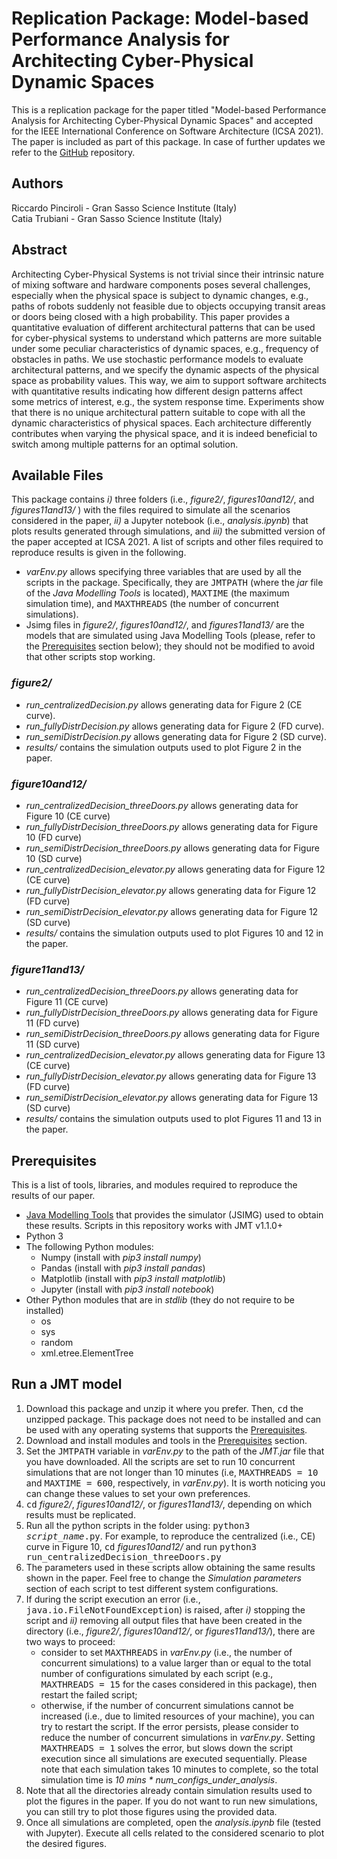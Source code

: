 # Replication Package: Model-based Performance Analysis for Architecting Cyber-Physical Dynamic Spaces


This is a replication package for the paper titled "Model-based Performance Analysis for Architecting Cyber-Physical Dynamic Spaces" and accepted for the IEEE International Conference on Software Architecture (ICSA 2021). The paper is included as part of this package. In case of further updates we refer to the [GitHub](https://github.com/rickypinci/CPS-architecture) repository.

## Authors
Riccardo Pinciroli - Gran Sasso Science Institute (Italy)<br/>
Catia Trubiani - Gran Sasso Science Institute (Italy)

## Abstract
Architecting Cyber-Physical Systems is not trivial since their intrinsic nature of mixing software and hardware components poses several challenges, especially when the physical space is subject to dynamic changes, e.g., paths of robots suddenly not feasible due to objects occupying transit areas or doors being closed with a high probability. This paper provides a quantitative evaluation of different architectural patterns that can be used for cyber-physical systems to understand which patterns are more suitable under some peculiar characteristics of dynamic spaces, e.g., frequency of obstacles in paths. We use stochastic performance models to evaluate architectural patterns, and we specify the dynamic aspects of the physical space as probability values. This way, we aim to support software architects with quantitative results indicating how different design patterns affect some metrics of interest, e.g., the system response time. Experiments show that there is no unique architectural pattern suitable to cope with all the dynamic characteristics of physical spaces. Each architecture differently contributes when varying the physical space, and it is indeed beneficial to switch among multiple patterns for an optimal solution. 

## Available Files
This package contains *i)* three folders (i.e., *figure2/*, *figures10and12/*, and *figures11and13/* ) with the files required to simulate all the scenarios considered in the paper, *ii)* a Jupyter notebook (i.e., *analysis.ipynb*) that plots results generated through simulations, and *iii)* the submitted version of the paper accepted at ICSA 2021.
A list of scripts and other files required to reproduce results is given in the following.
- *varEnv.py* allows specifying three variables that are used by all the scripts in the package. Specifically, they are <tt>JMTPATH</tt> (where the *jar* file of the *Java Modelling Tools* is located), <tt>MAXTIME</tt> (the maximum simulation time), and <tt>MAXTHREADS</tt> (the number of concurrent simulations).
- Jsimg files in *figure2/*, *figures10and12/*, and *figures11and13/* are the models that are simulated using Java Modelling Tools (please, refer to the [Prerequisites](#prerequisites) section below); they should not be modified to avoid that other scripts stop working.

### *figure2/*
- *run_centralizedDecision.py* allows generating data for Figure 2 (CE curve).
- *run_fullyDistrDecision.py* allows generating data for Figure 2 (FD curve).
- *run_semiDistrDecision.py* allows generating data for Figure 2 (SD curve).
- *results/* contains the simulation outputs used to plot Figure 2 in the paper.

### *figure10and12/*
- *run_centralizedDecision_threeDoors.py* allows generating data for Figure 10 (CE curve)
- *run_fullyDistrDecision_threeDoors.py* allows generating data for Figure 10 (FD curve)
- *run_semiDistrDecision_threeDoors.py* allows generating data for Figure 10 (SD curve)
- *run_centralizedDecision_elevator.py* allows generating data for Figure 12 (CE curve)
- *run_fullyDistrDecision_elevator.py* allows generating data for Figure 12 (FD curve)
- *run_semiDistrDecision_elevator.py* allows generating data for Figure 12 (SD curve)
- *results/* contains the simulation outputs used to plot Figures 10 and 12 in the paper.

### *figure11and13/*
- *run_centralizedDecision_threeDoors.py* allows generating data for Figure 11 (CE curve)
- *run_fullyDistrDecision_threeDoors.py* allows generating data for Figure 11 (FD curve)
- *run_semiDistrDecision_threeDoors.py* allows generating data for Figure 11 (SD curve)
- *run_centralizedDecision_elevator.py* allows generating data for Figure 13 (CE curve)
- *run_fullyDistrDecision_elevator.py* allows generating data for Figure 13 (FD curve)
- *run_semiDistrDecision_elevator.py* allows generating data for Figure 13 (SD curve)
- *results/* contains the simulation outputs used to plot Figures 11 and 13 in the paper.

## Prerequisites
This is a list of tools, libraries, and modules required to reproduce the results of our paper.
- [Java Modelling Tools](http://jmt.sourceforge.net/Download.html) that provides the simulator (JSIMG) used to obtain these results. Scripts in this repository works with JMT v1.1.0+
- Python 3
- The following Python modules:
    - Numpy (install with *pip3 install numpy*)
    - Pandas (install with *pip3 install pandas*)
    - Matplotlib (install with *pip3 install matplotlib*)
    - Jupyter (install with *pip3 install notebook*)
- Other Python modules that are in *stdlib* (they do not require to be installed)
    - os
    - sys
    - random
    - xml.etree.ElementTree

## Run a JMT model
1. Download this package and unzip it where you prefer. Then, <tt>cd</tt> the unzipped package. This package does not need to be installed and can be used with any operating systems that supports the [Prerequisites](#prerequisites).
2. Download and install modules and tools in the [Prerequisites](#prerequisites) section.
3. Set the <tt>JMTPATH</tt> variable in *varEnv.py* to the path of the *JMT.jar* file that you have downloaded. All the scripts are set to run 10 concurrent simulations that are not longer than 10 minutes (i.e, <tt>MAXTHREADS = 10</tt> and <tt>MAXTIME = 600</tt>, respectively, in *varEnv.py*). It is worth noticing you can change these values to set your own preferences.
4. <tt>cd</tt> *figure2/*, *figures10and12/*, or *figures11and13/*, depending on which results must be replicated.
5. Run all the python scripts in the folder using: <tt>python3 *script\_name*.py</tt>. For example, to reproduce the centralized (i.e., CE) curve in Figure 10, <tt>cd</tt> *figures10and12/* and run <tt>python3 run\_centralizedDecision_threeDoors.py</tt>
6. The parameters used in these scripts allow obtaining the same results shown in the paper. Feel free to change the *Simulation parameters* section of each script to test different system configurations.
7. If during the script execution an error (i.e., <tt>java.io.FileNotFoundException</tt>) is raised, after *i)* stopping the script and *ii)* removing all output files that have been created in the directory (i.e., *figure2/*, *figures10and12/*, or *figures11and13/*), there are two ways to proceed:
    * consider to set <tt>MAXTHREADS</tt> in *varEnv.py* (i.e., the number of concurrent simulations) to a value larger than or equal to the total number of configurations simulated by each script (e.g., <tt>MAXTHREADS = 15</tt> for the cases considered in this package), then restart the failed script;
    * otherwise, if the number of concurrent simulations cannot be increased (i.e., due to limited resources of your machine), you can try to restart the script. If the error persists, please consider to reduce the number of concurrent simulations in *varEnv.py*. Setting <tt>MAXTHREADS = 1</tt> solves the error, but slows down the script execution since all simulations are executed sequentially. Please note that each simulation takes 10 minutes to complete, so the total simulation time is *10 mins \* num\_configs\_under\_analysis*. 
8. Note that all the directories already contain simulation results used to plot the figures in the paper. If you do not want to run new simulations, you can still try to plot those figures using the provided data.
9. Once all simulations are completed, open the *analysis.ipynb* file (tested with Jupyter). Execute all cells related to the considered scenario to plot the desired figures.
